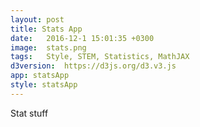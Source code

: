 ```yaml
---
layout: post
title: Stats App
date:   2016-12-1 15:01:35 +0300
image:  stats.png
tags:   Style, STEM, Statistics, MathJAX
d3version:  https://d3js.org/d3.v3.js
app: statsApp
style: statsApp
---
```

Stat stuff
